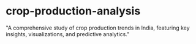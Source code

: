 # crop-production-analysis
"A comprehensive study of crop production trends in India, featuring key insights, visualizations, and predictive analytics."
